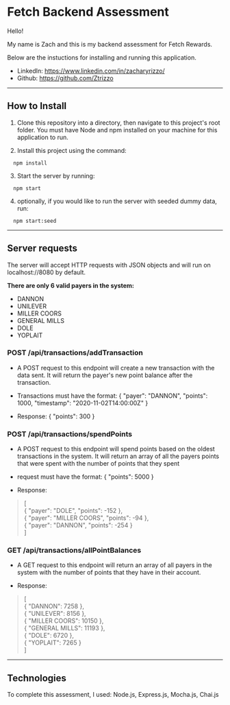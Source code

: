 # Fetch Backend Assessment
<p>
  Hello!

  My name is Zach and this is my backend assessment for Fetch Rewards.

  Below are the instuctions for installing and running this application.
</p>

- LinkedIn: https://www.linkedin.com/in/zacharyrizzo/
- Github: https://github.com/Ztrizzo

---

## How to Install
1. Clone this repository into a directory, then navigate to this project's root folder. You must have Node and npm installed on your machine for this application to run.

2. Install this project using the command: 
```
  npm install
```

3. Start the server by running:
```
  npm start
```
4. optionally, if you would like to run the server with seeded dummy data, run:
```
  npm start:seed
```
---
## Server requests

  The server will accept HTTP requests with JSON objects and will run on localhost://8080 by default.

  **There are only 6 valid payers in the system:**
  * DANNON
  * UNILEVER
  * MILLER COORS
  * GENERAL MILLS
  * DOLE
  * YOPLAIT



### POST /api/transactions/addTransaction

* A POST request to this endpoint will create a new transaction with the data sent. It will return the payer's new point balance after the transaction.

* Transactions must have the format: { "payer": "DANNON", "points": 1000, "timestamp": "2020-11-02T14:00:00Z" }

* Response: { "points": 300 }




### POST /api/transactions/spendPoints

* A POST request to this endpoint will spend points based on the oldest transactions in the system. It will return an array of all the payers points that were spent with the number of points that they spent

* request must have the format: { "points": 5000 }

* Response:  
>[  
    {
        "payer": "DOLE",
        "points": -152
    },  
    {
        "payer": "MILLER COORS",
        "points": -94
    },  
    {
        "payer": "DANNON",
        "points": -254
    }  
]
### GET /api/transactions/allPointBalances

* A GET request to this endpoint will return an array of all payers in the system with the number of points that they have in their account.

* Response: 
>[  
    {
        "DANNON": 7258
    },  
    {
        "UNILEVER": 8156
    },  
    {
        "MILLER COORS": 10150
    },  
    {
        "GENERAL MILLS": 11193
    },  
    {
        "DOLE": 6720
    },  
    {
        "YOPLAIT": 7265
    }  
]  

---

## Technologies
To complete this assessment, I used: Node.js, Express.js, Mocha.js, Chai.js